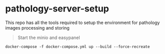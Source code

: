 # pathology-server-setup
This repo has all the tools required to setup the environment for pathology images processing and storing


> Start the minio and easypanel
```
docker-compose -f docker-compose.yml up --build --force-recreate
```
